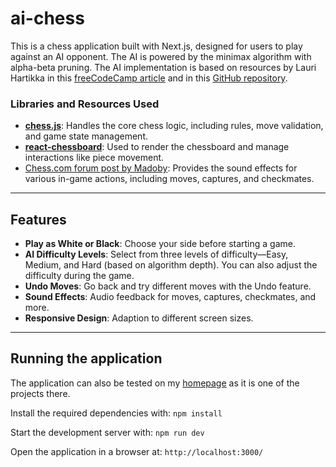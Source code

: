 # ai-chess

This is a chess application built with Next.js, designed for users to play against an AI opponent. The AI is powered by the minimax algorithm with alpha-beta pruning. The AI implementation is based on resources by Lauri Hartikka in this [freeCodeCamp article](https://www.freecodecamp.org/news/simple-chess-ai-step-by-step-1d55a9266977/) and in this [GitHub repository](https://github.com/lhartikk/simple-chess-ai).

### Libraries and Resources Used

- [**chess.js**](https://www.npmjs.com/package/chess.js/v/1.0.0-beta.8): Handles the core chess logic, including rules, move validation, and game state management.
- [**react-chessboard**](https://www.npmjs.com/package/react-chessboard): Used to render the chessboard and manage interactions like piece movement.
- [Chess.com forum post by Madoby](https://www.chess.com/forum/view/general/chessboard-sound-files?page=2#comment-89885805): Provides the sound effects for various in-game actions, including moves, captures, and checkmates.

---

## Features

- **Play as White or Black**: Choose your side before starting a game.
- **AI Difficulty Levels**: Select from three levels of difficulty—Easy, Medium, and Hard (based on algorithm depth). You can also adjust the difficulty during the game.
- **Undo Moves**: Go back and try different moves with the Undo feature.
- **Sound Effects**: Audio feedback for moves, captures, checkmates, and more.
- **Responsive Design**: Adaption to different screen sizes.

---

## Running the application

The application can also be tested on my [homepage](https://salonenteemu.fi/projects/ai-chess-app) as it is one of the projects there.

Install the required dependencies with: `npm install`

Start the development server with: `npm run dev`

Open the application in a browser at: `http://localhost:3000/`
